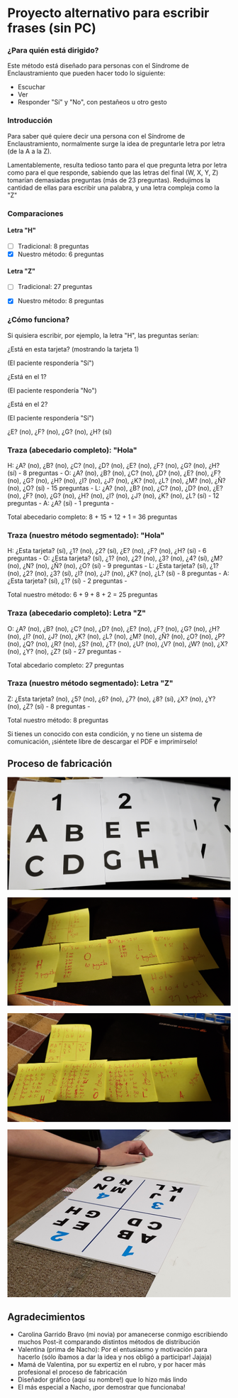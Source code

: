 # Proyecto alternativo para escribir frases (sin PC)

### ¿Para quién está dirigido?

Este método está diseñado para personas con el Síndrome de Enclaustramiento que pueden hacer todo lo siguiente:

- Escuchar
- Ver
- Responder "Sí" y "No", con pestañeos u otro gesto

### Introducción

Para saber qué quiere decir una persona con el Síndrome de Enclaustramiento, normalmente surge la idea de preguntarle letra por letra (de la A a la Z).

Lamentablemente, resulta tedioso tanto para el que pregunta letra por letra como para el que responde, sabiendo que las letras del final (W, X, Y, Z) tomarían demasiadas preguntas (más de 23 preguntas).
Redujimos la cantidad de ellas para escribir una palabra, y una letra compleja como la "Z"


### Comparaciones

#### Letra "H"

- [ ] Tradicional: 8 preguntas
- [x] Nuestro método: 6 preguntas

#### Letra "Z"

- [ ] Tradicional: 27 preguntas
- [x] Nuestro método: 8 preguntas


### ¿Cómo funciona?

Si quisiera escribir, por ejemplo, la letra "H", las preguntas serían:

¿Está en esta tarjeta? (mostrando la tarjeta 1)

(El paciente respondería "Sí")

¿Está en el 1?

(El paciente respondería "No")

¿Está en el 2?

(El paciente respondería "Sí")

¿E? (no), ¿F? (no), ¿G? (no), ¿H? (sí)

### Traza (abecedario completo): "Hola"

H: ¿A? (no), ¿B? (no), ¿C? (no), ¿D? (no), ¿E? (no), ¿F? (no), ¿G? (no), ¿H? (sí) - 8 preguntas -
O: ¿A? (no), ¿B? (no), ¿C? (no), ¿D? (no), ¿E? (no), ¿F? (no), ¿G? (no), ¿H? (no), ¿I? (no), ¿J? (no), ¿K? (no), ¿L? (no), ¿M? (no), ¿Ñ? (no), ¿O? (sí) - 15 preguntas -
L: ¿A? (no), ¿B? (no), ¿C? (no), ¿D? (no), ¿E? (no), ¿F? (no), ¿G? (no), ¿H? (no), ¿I? (no), ¿J? (no), ¿K? (no), ¿L? (sí) - 12 preguntas -
A: ¿A? (sí) - 1 pregunta -

Total abecedario completo: 8 + 15 + 12 + 1 = 36 preguntas

### Traza (nuestro método segmentado): "Hola"

H: ¿Esta tarjeta? (sí), ¿1? (no), ¿2? (sí), ¿E? (no), ¿F? (no), ¿H? (sí) - 6 preguntas -
O: ¿Esta tarjeta? (sí), ¿1? (no), ¿2? (no), ¿3? (no), ¿4? (sí), ¿M? (no), ¿N? (no), ¿Ñ? (no), ¿O? (sí) - 9 preguntas -
L: ¿Esta tarjeta? (sí), ¿1? (no), ¿2? (no), ¿3? (sí), ¿I? (no), ¿J? (no), ¿K? (no), ¿L? (sí) - 8 preguntas -
A: ¿Esta tarjeta? (sí), ¿1? (sí) - 2 preguntas -

Total nuestro método: 6 + 9 + 8 + 2 = 25 preguntas

### Traza (abecedario completo): Letra "Z"

O: ¿A? (no), ¿B? (no), ¿C? (no), ¿D? (no), ¿E? (no), ¿F? (no), ¿G? (no), ¿H? (no), ¿I? (no), ¿J? (no), ¿K? (no), ¿L? (no), ¿M? (no), ¿Ñ? (no), ¿O? (no), ¿P? (no), ¿Q? (no), ¿R? (no), ¿S? (no), ¿T? (no), ¿U? (no), ¿V? (no), ¿W? (no), ¿X? (no), ¿Y? (no), ¿Z? (sí) - 27 preguntas -

Total abcedario completo: 27 preguntas

### Traza (nuestro método segmentado): Letra "Z"

Z: ¿Esta tarjeta? (no), ¿5? (no), ¿6? (no), ¿7? (no), ¿8? (sí), ¿X? (no), ¿Y? (no), ¿Z? (sí) - 8 preguntas -

Total nuestro método: 8 preguntas

Si tienes un conocido con esta condición, y no tiene un sistema de comunicación, ¡siéntete libre de descargar el PDF e imprimírselo!

## Proceso de fabricación

![Primer prototipo](https://raw.githubusercontent.com/sebacarrasco93/enclaustramiento/master/fotos/20181231_034201.jpg)

![Otros intentos](https://raw.githubusercontent.com/sebacarrasco93/enclaustramiento/master/fotos/20181231_132952.jpg)

![Otros intentos](https://raw.githubusercontent.com/sebacarrasco93/enclaustramiento/master/fotos/20181231_135525.jpg)

![Resultado final](https://raw.githubusercontent.com/sebacarrasco93/enclaustramiento/master/fotos/20181231_154921.jpg)

## Agradecimientos

- Carolina Garrido Bravo (mi novia) por amanecerse conmigo escribiendo muchos Post-it comparando distintos métodos de distribución
- Valentina (prima de Nacho): Por el entusiasmo y motivación para hacerlo (sólo íbamos a dar la idea y nos obligó a participar! Jajaja)
- Mamá de Valentina, por su expertiz en el rubro, y por hacer más profesional el proceso de fabricación
- Diseñador gráfico (aquí su nombre!) que lo hizo más lindo
- El más especial a Nacho, ¡por demostrar que funcionaba!